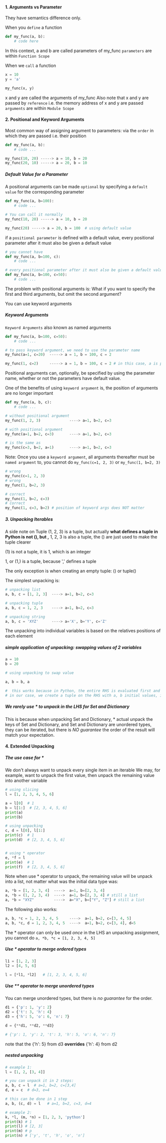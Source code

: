 #### 1. Arguments vs Parameter
They have semantics difference only.

When you `define` a function
```py
def my_func(a, b):
    # code here
```
In this context, a and b are called parameters of my_func
`parameters` are within `Function Scope`

When we `call` a function
```py
x = 10
y = 'a'

my_func(x, y)
```
x and y are called the arguments of my_func
Also note that x and y are passed by `reference`
i.e. the memory address of x and y are passed
`arguments` are within `Module Scope`


#### 2. Positional and Keyword Arguments
Most common way of assigning argument to parameters: via the `order` in which they are passed
i.e. their position

```py
def my_func(a, b):
    # code ...

my_func(10, 20) -----> a = 10, b = 20
my_func(20, 10) -----> a = 20, b = 10
```

##### Default Value for a Parameter
A positional arguments can be made `optional` by specifying a `default value` for the corresponding parameter

```py
def my_func(a, b=100):
    # code ...

# You can call it normally
my_func(10, 20) -----> a = 10, b = 20

my_func(20) -----> a = 20, b = 100  # using default value
```
if a `positional parameter` is defined with a default value, every positional parameter after it must also be given a default value

```py
# you cannot have
def my_func(a, b=100, c):
    # code ...

# every positional parameter after it must also be given a default value
def my_func(a, b=100, c=50):
    # code ...
```

The problem with positional arguments is:
What if you want to specify the first and third arguments, but omit the second argument?

You can use keyword arguments

##### Keyword Arguments
`Keyword Arguments` also known as named arguments
```py
def my_func(a, b=100, c=50):
    # code ...

# to pass keyword argument, we need to use the parameter name
my_func(a=1, c=20)  -----> a = 1, b = 100, c = 2

my_func(1, c=2)     -----> a = 1, b = 100, c = 2 # in this case, a is positional argument
```

Positional arguments can, optionally, be specified by using the parameter name, whether or not the parameters have default value.

One of the benefits of using `keyword argument` is, the position of arguments are no longer important
```py
def my_func(a, b, c):
    # code ...

# without positional argument
my_func(1, 2, 3)             ----> a=1, b=2, c=3

# with positional argument
my_func(a=1, b=2, c=3)       ----> a=1, b=2, c=3

# is the same as
my_func(c=3, b=2, a=1)       ----> a=1, b=2, c=3
``` 

Note: Once you use a `keyword argument`, all arguments thereafter must be `named argument` to, you cannot do `my_func(c=1, 2, 3)` or `my_func(1, b=2, 3)`

```py
# wrong
my_func(c=1, 2, 3) 
# wrong
my_func(1, b=2, 3) 

# correct
my_func(1, b=2, c=3)
# correct
my_func(1, c=3, b=2) # position of keyword args does NOT matter
```

##### 3. Unpacking Iterables
A side note on Tuple
(1, 2, 3) is a tuple, but actually **what defines a tuple in Python is not (), but ,**
1, 2, 3 is also a tuple, the () are just used to make the tuple clearer

(1) is not a tuple, it is 1, which is an integer

1, or (1,) is a tuple, because ',' defines a tuple

The only exception is when creating an empty tuple: () or tuple()

The simplest unpacking is:
```py
# unpacking list
a, b, c = [1, 2, 3]  ----> a=1, b=2, c=3

# unpacking tuple
a, b, c = 1, 2, 3    ----> a=1, b=2, c=3

# unpacking string
a, b, c = 'XYZ'      ----> a='X', b='Y', c='Z'
```
The unpacking into individual variables is based on the relatives positions of each element

##### simple application of unpacking: swapping values of 2 variables
```py
a = 10
b = 20

# using unpacking to swap value

a, b = b, a

#  this works because in Python, the entire RHS is evaluated first and complete, then assignments are made to LHS
# in our case, we create a tuple on the RHS with a, b initial values, i.e. (20, 10), then we unpack it to LHS, so a=20, b=10
```

##### We rarely use * to unpack in the LHS for Set and Dictionary
This is because when unpacking Set and Dictionary, * actual unpack the keys of Set and Dictionary, and Set and Dictionary are unordered types, they can be iterated, but there is  *NO guarantee* the order of the result will match your expectation.


#### 4. Extended Unpacking
##### The use case for *
We don't always want to unpack every single item in an iterable
We may, for example, want to unpack the first value, then unpack the remaining value into another variable
```py
# using slicing
l = [1, 2, 3, 4, 5, 6]

a = l[0]  # 1
b = l[1:]  # [2, 3, 4, 5, 6]
print(a)
print(b)

# using unpacking
c, d = l[0], l[1:]
print(c)  # 1
print(d)  # [2, 3, 4, 5, 6]


# using * operator
e, *f = l
print(e)  # 1
print(f)  # [2, 3, 4, 5, 6]
```

Note when use * operator to unpack, the remaining value will be unpack into a list, not matter what was the initial data type was:
```py
a, *b = [1, 2, 3, 4]  ---->  a=1, b=[2, 3, 4]
a, *b = (1, 2, 3, 4)  ---->  a=1, b=[2, 3, 4] # still a list
a, *b = "XYZ"         ---->  a="X", b=["Y", "Z"] # still a list
```

The following also works:
```py
a, b, *c = 1, 2, 3, 4, 5     ---->  a=1, b=2, c=[3, 4, 5]
a, b, *c, d = 1, 2, 3, 4, 5  ---->  a=1, b=2, c=[3, 4], d=5
```

The * operator can only be used *once* in the LHS an unpacking assignment, you cannot do `a, *b, *c = [1, 2, 3, 4, 5]`

##### Use * operator to merge ordered types
```py
l1 = [1, 2, 3]
l2 = [4, 5, 6]

l = [*l1, *l2]   # [1, 2, 3, 4, 5, 6]
```

##### Use ** operator to merge unordered types
You can merge unordered types, but there is *no guarantee* for the order.

```py
d1 = {'p': 1, 'y': 2}
d2 = {'t': 3, 'h': 4}
d3 = {'h': 5, 'o': 6, 'n': 7}

d = {**d1, **d2, **d3} 

# {'p': 1, 'y': 2, 't': 3, 'h': 5, 'o': 6, 'n': 7}
```
note that the {'h': 5} from d3 **overrides** {'h': 4} from d2

##### nested unpacking
```py
# example 1:
l = [1, 2, [3, 4]]

# you can unpack it in 2 steps:
a, b, c = l  # a=1, b=2, c=[3,4]
d, e = c  # d=3, e=4

# this can be done in 1 step
a, b, (c, d) = l   # a=1, b=2, c=3, d=4

# example 2:
k, *l, (m, *n) = [1, 2, 3, 'python']
print(k) # 1
print(l) # [2, 3]
print(m) # p
print(n) # ['y', 't', 'h', 'o', 'n']
```




